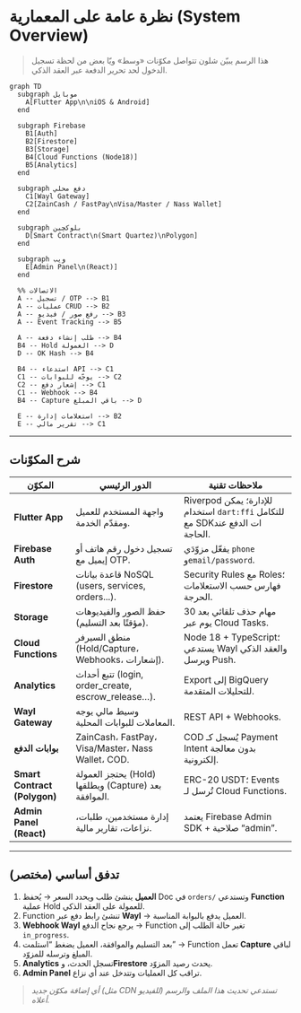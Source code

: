 # نظرة عامة على المعمارية (System Overview)

> هذا الرسم يبيّن شلون تتواصل مكوّنات «وسط» ويّا بعض من لحظة تسجيل الدخول لحد تحرير الدفعة عبر العقد الذكي.

```mermaid
graph TD
  subgraph موبايل
    A[Flutter App\n\niOS & Android]
  end

  subgraph Firebase
    B1[Auth]
    B2[Firestore]
    B3[Storage]
    B4[Cloud Functions (Node18)]
    B5[Analytics]
  end

  subgraph دفع محلي
    C1[Wayl Gateway]
    C2[ZainCash / FastPay\nVisa/Master / Nass Wallet]
  end

  subgraph بلوكچين
    D[Smart Contract\n(Smart Quartez)\nPolygon]
  end

  subgraph ويب
    E[Admin Panel\n(React)]
  end

  %% الاتصالات
  A -- تسجيل / OTP --> B1
  A -- عمليات CRUD --> B2
  A -- رفع صور / فيديو --> B3
  A -- Event Tracking --> B5

  A -- طلب إنشاء دفعة --> B4
  B4 -- Hold العمولة --> D
  D -- OK Hash --> B4

  B4 -- استدعاء API --> C1
  C1 -- يوجّه للبوابات --> C2
  C2 -- إشعار دفع --> C1
  C1 -- Webhook --> B4
  B4 -- Capture باقي المبلغ --> D

  E -- استعلامات إدارة --> B2
  E -- تقرير مالي --> C1
```

---

## شرح المكوّنات

| المكوّن | الدور الرئيسي | ملاحظات تقنية |
| --- | --- | --- |
| **Flutter App** | واجهة المستخدم للعميل ومقدّم الخدمة. | Riverpod للإدارة؛ يمكن استخدام `dart:ffi` للتكامل مع SDKات الدفع عند الحاجة. |
| **Firebase Auth** | تسجيل دخول رقم هاتف أو إيميل مع OTP. | يفعّل مزوّدَي `phone` و`email/password`. |
| **Firestore** | قاعدة بيانات NoSQL (users, services, orders...). | Security Rules مع Roles؛ فهارس حسب الاستعلامات الحرجة. |
| **Storage** | حفظ الصور والفيديوهات (مؤقتًا بعد التسليم). | مهام حذف تلقائي بعد 30 يوم عبر Cloud Tasks. |
| **Cloud Functions** | منطق السيرفر (Hold/Capture، Webhooks، إشعارات). | Node 18 + TypeScript؛ يستدعي Wayl والعقد الذكي ويرسل Push. |
| **Analytics** | تتبع أحداث (login, order_create, escrow_release…). | Export إلى BigQuery للتحليلات المتقدمة. |
| **Wayl Gateway** | وسيط مالي يوجه المعاملات للبوابات المحلية. | REST API + Webhooks. |
| **بوابات الدفع** | ZainCash، FastPay، Visa/Master، Nass Wallet، COD. | COD يُسجل كـ Payment Intent بدون معالجة إلكترونية. |
| **Smart Contract (Polygon)** | يحتجز العمولة (Hold) ويطلقها (Capture) بعد الموافقة. | ERC-20 USDT؛ Events تُرسل لـ Cloud Functions. |
| **Admin Panel (React)** | إدارة مستخدمين، طلبات، نزاعات، تقارير مالية. | يعتمد Firebase Admin SDK + صلاحية “admin”. |

---

## تدفق أساسي (مختصر)

1. **العميل** ينشئ طلب ويحدد السعر → يُحفظ Doc في `orders/` وتستدعي **Function** عملية Hold للعمولة على العقد الذكي.
2. Function تنشئ رابط دفع عبر **Wayl** → العميل يدفع بالبوابة المناسبة.
3. **Webhook Wayl** يرجع نجاح الدفع → Function تغير حالة الطلب إلى `in_progress`.
4. بعد التسليم والموافقة، العميل يضغط “استلمت” → Function تعمل **Capture** لباقي المبلغ وترسله للمزوّد.
5. **Analytics** تسجل الحدث، و**Firestore** يحدث رصيد المزوّد.
6. **Admin Panel** تراقب كل العمليات وتتدخل عند أي نزاع.

> *أي إضافة مكوّن جديد (مثل CDN للفيديو) تستدعي تحديث هذا الملف والرسم أعلاه.*

